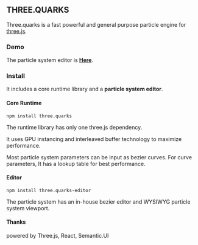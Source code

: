 ## THREE.QUARKS

Three.quarks is a fast powerful and general purpose particle engine for [three.js](https://threejs.org).

### Demo

The particle system editor is **[Here](https://forrestsun.com/three.quarks-editor/)**.

### Install

It includes a core runtime library and a **particle system editor**.

#### Core Runtime

```
npm install three.quarks
```

The runtime library has only one three.js dependency.

It uses GPU instancing and interleaved buffer technology to maximize performance.

Most particle system parameters can be input as bezier curves. For curve parameters,
It has a lookup table for best performance.

#### Editor

```
npm install three.quarks-editor
```

The particle system has an in-house bezier editor and WYSIWYG particle system viewport.

#### Thanks

powered by Three.js, React, Semantic.UI
